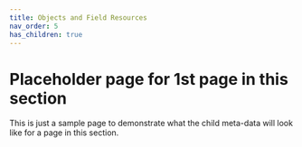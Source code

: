```yaml
---
title: Objects and Field Resources
nav_order: 5
has_children: true
---
```


# Placeholder page for 1st page in this section

This is just a sample page to demonstrate what the child meta-data will look like
for a page in this section.
